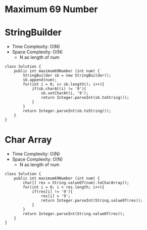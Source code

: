 # Maximum 69 Number

# StringBuilder

- Time Complexity: O(N)
- Space Complexity: O(N)
  - N as length of num

```
class Solution {
    public int maximum69Number (int num) {
        StringBuilder sb = new StringBuilder();
        sb.append(num);
        for(int i = 0; i< sb.length(); i++){
            if(sb.charAt(i) != '9'){
                sb.setCharAt(i, '9');
                return Integer.parseInt(sb.toString());
            }
        }
        return Integer.parseInt(sb.toString());
    }
}
```

# Char Array

- Time Complexity: O(N)
- Space Complexity: O(N)
  - N as length of num

```
class Solution {
    public int maximum69Number (int num) {
        char[] res = String.valueOf(num).toCharArray();
        for(int i = 0; i < res.length; i++){
            if(res[i] != '9'){
                res[i] = '9';
                return Integer.parseInt(String.valueOf(res));
            }
        }
        return Integer.parseInt(String.valueOf(res));
    }
}
```
